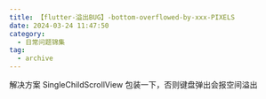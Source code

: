 ```yaml
---
title: 【flutter-溢出BUG】-bottom-overflowed-by-xxx-PIXELS
date: 2024-03-24 11:47:50
category:
  - 日常问题锦集
tag:
  - archive
---
```

解决方案
SingleChildScrollView 包装一下，否则键盘弹出会报空间溢出

